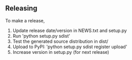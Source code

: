 ## Releasing

To make a release,

  1) Update release date/version in NEWS.txt and setup.py
  2) Run 'python setup.py sdist'
  3) Test the generated source distribution in dist/
  4) Upload to PyPI: 'python setup.py sdist register upload'
  5) Increase version in setup.py (for next release)

